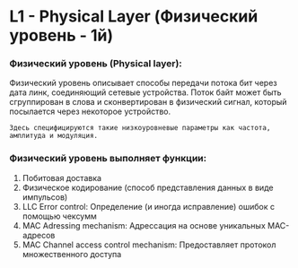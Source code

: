 # L1 - Physical Layer (Физический уровень - 1й)

### Физический уровень (Physical layer):
Физический уровень описывает способы передачи потока бит через дата линк, соединяющий сетевые устройства. Поток байт может быть сгруппирован в слова и сконвертирован в физический сигнал, который посылается через некоторое устройство.

``Здесь специфицируются такие низкоуровневые параметры как частота, амплитуда и модуляция.``

### Физический уровень выполняет функции:

1. Побитовая доставка
2. Физическое кодирование (способ представления данных в виде импульсов)
3. LLC Error control: Определение (и иногда исправление) ошибок с помощью чексумм
4. MAC Adressing mechanism: Адрессация на основе уникальных MAC-адресов
5. MAC Channel access control mechanism: Предоставляет протокол множественного доступа